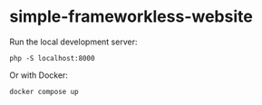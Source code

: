# simple-frameworkless-website

Run the local development server:

```
php -S localhost:8000
```

Or with Docker:

```
docker compose up
```
